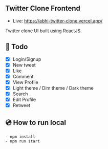 ## Twitter Clone Frontend
 - Live: https://abhi-twitter-clone.vercel.app/

Twitter clone UI built using ReactJS.

## :scroll: Todo

- [x] Login/Signup
- [x] New tweet
- [x] Like
- [x] Comment
- [x] View Profile
- [x] Light theme / Dim theme / Dark theme
- [x] Search
- [x] Edit Profile
- [x] Retweet

## :cd: How to run local

```
- npm install  
- npm run start
```
